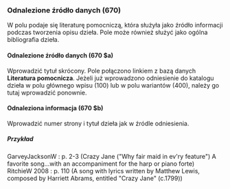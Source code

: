 ### Odnalezione źródło danych (670)
W polu podaje się literaturę pomocniczą, która służyła jako źródło informacji podczas tworzenia opisu dzieła. Pole może również służyć jako ogólna bibliografia dzieła.

#### Odnalezione źródło danych (670 $a)  
Wprowadzić tytuł skrócony. Pole połączono linkiem z bazą danych **Literatura pomocnicza**. Jeżeli już wprowadzono odniesienie do katalogu dzieła w polu głównego wpisu (100) lub w polu wariantów (400), należy go tutaj wprowadzić ponownie.

#### Odnaleziona informacja (670 $b)
Wprowadzić numer strony i tytuł dzieła jak w źródle odniesienia.

##### Przykład  
GarveyJacksonW : p. 2-3 (Crazy Jane ("Why fair maid in ev'ry feature") A favorite song...with an accompaniment for the harp or piano forte)  
RitchieW 2008 : p. 110 (A song with lyrics written by Matthew Lewis, composed by Harriett Abrams, entitled "Crazy Jane" (c.1799))
